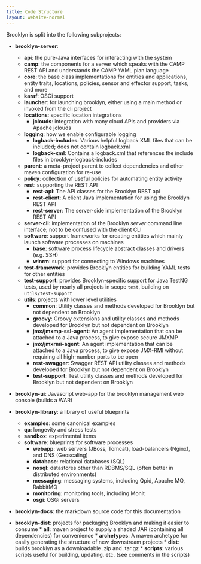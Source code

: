 ```yaml
---
title: Code Structure
layout: website-normal
---
```


Brooklyn is split into the following subprojects:

* **brooklyn-server**:
    * **api**: the pure-Java interfaces for interacting with the system
    * **camp**: the components for a server which speaks with the CAMP REST API and understands the CAMP YAML plan language
    * **core**: the base class implementations for entities and applications, entity traits, locations, policies, sensor and effector support, tasks, and more
    * **karaf**: OSGi support
    * **launcher**: for launching brooklyn, either using a main method or invoked from the cli project
    * **locations**: specific location integrations
        * **jclouds**: integration with many cloud APIs and providers via Apache jclouds
    * **logging**: how we enable configurable logging
        * **logback-includes**: Various helpful logback XML files that can be included; does not contain logback.xml 
        * **logback-xml**: Contains a logback.xml that references the include files in brooklyn-logback-includes
    * **parent**: a meta-project parent to collect dependencies and other maven configuration for re-use  
    * **policy**: collection of useful policies for automating entity activity
    * **rest**: supporting the REST API
        * **rest-api**: The API classes for the Brooklyn REST api
        * **rest-client**: A client Java implementation for using the Brooklyn REST API 
        * **rest-server**: The server-side implementation of the Brooklyn REST API
    * **server-cli**: implementation of the Brooklyn *server* command line interface; not to be confused with the client CLI
    * **software**: support frameworks for creating entities which mainly launch software processes on machines
        * **base**: software process lifecycle abstract classes and drivers (e.g. SSH) 
        * **winrm**: support for connecting to Windows machines
    * **test-framework**: provides Brooklyn entities for building YAML tests for other entities
    * **test-support**: provides Brooklyn-specific support for Java TestNG tests, used by nearly all projects in scope ``test``, building on `utils/test-support`
    * **utils**: projects with lower level utilities
        * **common**: Utility classes and methods developed for Brooklyn but not dependent on Brooklyn
        * **groovy**: Groovy extensions and utility classes and methods developed for Brooklyn but not dependent on Brooklyn
        * **jmx/jmxmp-ssl-agent**: An agent implementation that can be attached to a Java process, to give expose secure JMXMP
        * **jmx/jmxrmi-agent**: An agent implementation that can be attached to a Java process, to give expose JMX-RMI without requiring all high-number ports to be open
        * **rest-swagger**: Swagger REST API utility classes and methods developed for Brooklyn but not dependent on Brooklyn
        * **test-support**: Test utility classes and methods developed for Brooklyn but not dependent on Brooklyn

* **brooklyn-ui**: Javascript web-app for the brooklyn management web console (builds a WAR)

* **brooklyn-library**: a library of useful blueprints
    * **examples**: some canonical examples
    * **qa**: longevity and stress tests
    * **sandbox**: experimental items
    * **software**: blueprints for software processes
        * **webapp**: web servers (JBoss, Tomcat), load-balancers (Nginx), and DNS (Geoscaling) 
        * **database**: relational databases (SQL) 
        * **nosql**: datastores other than RDBMS/SQL (often better in distributed environments) 
        * **messaging**: messaging systems, including Qpid, Apache MQ, RabbitMQ 
        * **monitoring**: monitoring tools, including Monit
        * **osgi**: OSGi servers 
        
* **brooklyn-docs**: the markdown source code for this documentation

* **brooklyn-dist**: projects for packaging Brooklyn and making it easier to consume
        * **all**: maven project to supply a shaded JAR (containing all dependencies) for convenience
        * **archetypes**: A maven archetype for easily generating the structure of new downstream projects
        * **dist**: builds brooklyn as a downloadable .zip and .tar.gz
        * **scripts**: various scripts useful for building, updating, etc. (see comments in the scripts)
